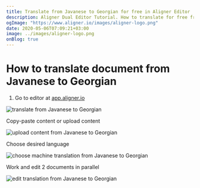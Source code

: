 ```yaml
---
title: Translate from Javanese to Georgian for free in Aligner Editor
description: Aligner Dual Editor Tutorial. How to translate for free from Javanese to Georgian. Aligner is multilingual document management platform. 
ogImage: "https://www.aligner.io/images/aligner-logo.png"
date: 2020-05-06T07:09:21+03:00
image: ../images/aligner-logo.png
onBlog: true
---
```


# How to translate document from Javanese to Georgian

1. Go to editor at [app.aligner.io](https://app.aligner.io "Aligner App web page")

![translate from Javanese to Georgian](../aligner-blank-editor.png "translate from Javanese to Georgian")

Copy-paste content or upload content

![upload content from Javanese to Georgian](../aligner-uploaded-document.png "upload content from Javanese to Georgian")

Choose desired language

![choose machine translation from Javanese to Georgian](../aligner-language-dropdown.png "choose machine translation from Javanese to Georgian")

Work and edit 2 documents in parallel

![edit translation from Javanese to Georgian](../aligner-double-sitded-editor.png "edit translation from Javanese to Georgian")

